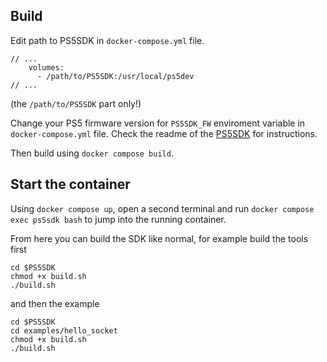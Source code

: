 ## Build

Edit path to PS5SDK in `docker-compose.yml` file.
```
// ...
    volumes:
      - /path/to/PS5SDK:/usr/local/ps5dev
// ...
```

(the `/path/to/PS5SDK` part only!)

Change your PS5 firmware version for `PS5SDK_FW` enviroment variable in `docker-compose.yml` file. Check the readme of the [PS5SDK](https://github.com/PS5Dev/PS5SDK) for instructions.

Then build using `docker compose build`.

## Start the container

Using `docker compose up`, open a second terminal and run `docker compose exec ps5sdk bash` to jump into the running container.

From here you can build the SDK like normal, for example build the tools first

```
cd $PS5SDK
chmod +x build.sh
./build.sh
```

and then the example

```
cd $PS5SDK
cd examples/hello_socket
chmod +x build.sh
./build.sh
```